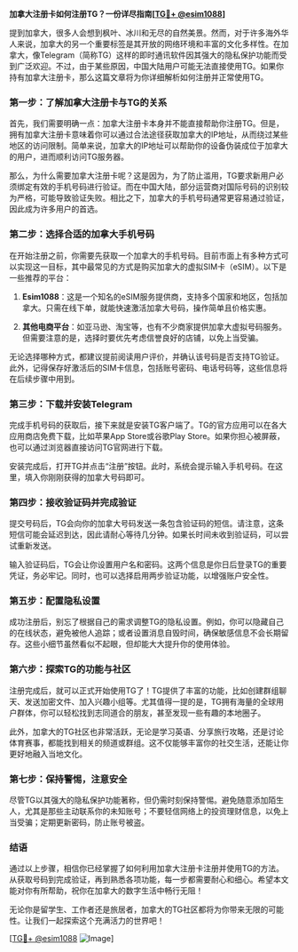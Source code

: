 **加拿大注册卡如何注册TG？一份详尽指南[[TG💪+ @esim1088](https://t.me/s/esim1088)]**

提到加拿大，很多人会想到枫叶、冰川和无尽的自然美景。然而，对于许多海外华人来说，加拿大的另一个重要标签是其开放的网络环境和丰富的文化多样性。在加拿大，像Telegram（简称TG）这样的即时通讯软件因其强大的隐私保护功能而受到广泛欢迎。不过，由于某些原因，中国大陆用户可能无法直接使用TG。如果你持有加拿大注册卡，那么这篇文章将为你详细解析如何注册并正常使用TG。

### **第一步：了解加拿大注册卡与TG的关系**

首先，我们需要明确一点：加拿大注册卡本身并不能直接帮助你注册TG。但是，拥有加拿大注册卡意味着你可以通过合法途径获取加拿大的IP地址，从而绕过某些地区的访问限制。简单来说，加拿大的IP地址可以帮助你的设备伪装成位于加拿大的用户，进而顺利访问TG服务器。

那么，为什么需要加拿大注册卡呢？这是因为，为了防止滥用，TG要求新用户必须绑定有效的手机号码进行验证。而在中国大陆，部分运营商对国际号码的识别较为严格，可能导致验证失败。相比之下，加拿大的手机号码通常更容易通过验证，因此成为许多用户的首选。

### **第二步：选择合适的加拿大手机号码**

在开始注册之前，你需要先获取一个加拿大的手机号码。目前市面上有多种方式可以实现这一目标，其中最常见的方式是购买加拿大的虚拟SIM卡（eSIM）。以下是一些推荐的平台：

1. **Esim1088**：这是一个知名的eSIM服务提供商，支持多个国家和地区，包括加拿大。只需在线下单，就能快速激活加拿大号码，操作简单且价格实惠。
   
2. **其他电商平台**：如亚马逊、淘宝等，也有不少商家提供加拿大虚拟号码服务。但需要注意的是，选择时要优先考虑信誉良好的店铺，以免上当受骗。

无论选择哪种方式，都建议提前阅读用户评价，并确认该号码是否支持TG验证。此外，记得保存好激活后的SIM卡信息，包括账号密码、电话号码等，这些信息将在后续步骤中用到。

### **第三步：下载并安装Telegram**

完成手机号码的获取后，接下来就是安装TG客户端了。TG的官方应用可以在各大应用商店免费下载，比如苹果App Store或谷歌Play Store。如果你担心被屏蔽，也可以通过浏览器直接访问TG官网进行下载。

安装完成后，打开TG并点击“注册”按钮。此时，系统会提示输入手机号码。在这里，填入你刚刚获得的加拿大号码即可。

### **第四步：接收验证码并完成验证**

提交号码后，TG会向你的加拿大号码发送一条包含验证码的短信。请注意，这条短信可能会延迟到达，因此请耐心等待几分钟。如果长时间未收到验证码，可以尝试重新发送。

输入验证码后，TG会让你设置用户名和密码。这两个信息是你日后登录TG的重要凭证，务必牢记。同时，也可以选择启用两步验证功能，以增强账户安全性。

### **第五步：配置隐私设置**

成功注册后，别忘了根据自己的需求调整TG的隐私设置。例如，你可以隐藏自己的在线状态，避免被他人追踪；或者设置消息自毁时间，确保敏感信息不会长期留存。这些小细节虽然看似不起眼，但却能大大提升你的使用体验。

### **第六步：探索TG的功能与社区**

注册完成后，就可以正式开始使用TG了！TG提供了丰富的功能，比如创建群组聊天、发送加密文件、加入兴趣小组等。尤其值得一提的是，TG拥有海量的全球用户群体，你可以轻松找到志同道合的朋友，甚至发现一些有趣的本地圈子。

此外，加拿大的TG社区也非常活跃，无论是学习英语、分享旅行攻略，还是讨论体育赛事，都能找到相关的频道或群组。这不仅能够丰富你的社交生活，还能让你更好地融入当地文化。

### **第七步：保持警惕，注意安全**

尽管TG以其强大的隐私保护功能著称，但仍需时刻保持警惕。避免随意添加陌生人，尤其是那些主动联系你的未知账号；不要轻信网络上的投资理财信息，以免上当受骗；定期更新密码，防止账号被盗。

### **结语**

通过以上步骤，相信你已经掌握了如何利用加拿大注册卡注册并使用TG的方法。从获取号码到完成验证，再到熟悉各项功能，每一步都需要耐心和细心。希望本文能对你有所帮助，祝你在加拿大的数字生活中畅行无阻！

无论你是留学生、工作者还是旅居者，加拿大的TG社区都将为你带来无限的可能性。让我们一起探索这个充满活力的世界吧！

[[TG💪+ @esim1088](https://t.me/s/esim1088) ![Image](https://i.postimg.cc/4NQfJmqS/Snipaste-2025-05-13-00-14-12.png)]